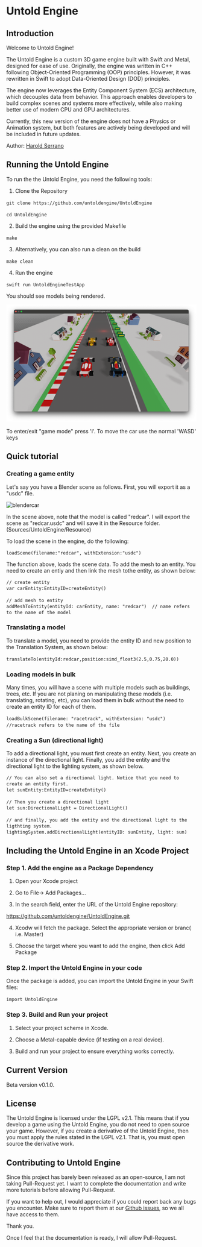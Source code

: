 # Untold Engine

## Introduction

Welcome to Untold Engine! 

The Untold Engine is a custom 3D game engine built with Swift and Metal, designed for ease of use. Originally, the engine was written in C++ following Object-Oriented Programming (OOP) principles. However, it was rewritten in Swift to adopt Data-Oriented Design (DOD) principles.

The engine now leverages the Entity Component System (ECS) architecture, which decouples data from behavior. This approach enables developers to build complex scenes and systems more effectively, while also making better use of modern CPU and GPU architectures.

Currently, this new version of the engine does not have a Physics or Animation system, but both features are actively being developed and will be included in future updates.

Author: [Harold Serrano](http://www.haroldserrano.com)

## Running the Untold Engine

To run the the Untold Engine, you need the following tools:

1. Clone the Repository

`git clone https://github.com/untoldengine/UntoldEngine`

`cd UntoldEngine`

2. Build the engine using the provided Makefile

`make`

3. Alternatively, you can also run a clean on the build 

`make clean`

4. Run the engine 

`swift run UntoldEngineTestApp`

You should see models being rendered.

![gamesceneimage](images/gamescene1.png)

To enter/exit "game mode" press 'l'. To move the car use the normal 'WASD' keys


## Quick tutorial

### Creating a game entity 

Let's say you have a Blender scene as follows. First, you will export it as a "usdc" file.

![blendercar](images/blendercar.png)

In the scene above, note that the model is called "redcar". I will export the scene as "redcar.usdc" and will save it 
in the Resource folder. (Sources/UntoldEngine/Resource)

To load the scene in the engine, do the following:

```
loadScene(filename:"redcar", withExtension:"usdc")
```

The function above, loads the scene data. To add the mesh to an entity. You need to create an entiy and then link the mesh tothe entity, as shown below:

```
// create entity 
var carEntity:EntityID=createEntity()

// add mesh to entity 
addMeshToEntity(entityId: carEntity, name: "redcar")  // name refers to the name of the model 
```

### Translating a model 

To translate a model, you need to provide the entity ID and new position to the Translation System, as shown below:

`translateTo(entityId:redcar,position:simd_float3(2.5,0.75,20.0))`


### Loading models in bulk

Many times, you will have a scene with multiple models such as buildings, trees, etc. If you are not planing on manipulating these models (i.e. translating, rotating, etc), you can load them in bulk without the need to create an entity ID for each of them.

`loadBulkScene(filename: "racetrack", withExtension: "usdc") //racetrack refers to the name of the file`

### Creating a Sun (directional light)

To add a directional light, you must first create an entity. Next, you create an instance of the directional light. Finally, you add the entity and the directional light to the lighting system, as shown below.

```
// You can also set a directional light. Notice that you need to create an entity first. 
let sunEntity:EntityID=createEntity()

// Then you create a directional light 
let sun:DirectionalLight = DirectionalLight()

// and finally, you add the entity and the directional light to the ligthting system. 
lightingSystem.addDirectionalLight(entityID: sunEntity, light: sun)
```

## Including the Untold Engine in an Xcode Project 

### Step 1. Add the engine as a Package Dependency

1. Open your Xcode project 

2. Go to File-> Add Packages...

3. In the search field, enter the URL of the Untold Engine repository:

https://github.com/untoldengine/UntoldEngine.git 

4. Xcodw will fetch the package. Select the appropriate version or branc( i.e. Master)

5. Choose the target where you want to add the engine, then click Add Package 

### Step 2. Import the Untold Engine in your code 

Once the package is added, you can import the Untold Engine in your Swift files:

`import UntoldEngine`

### Step 3. Build and Run your project 

1. Select your project scheme in Xcode.

2. Choose a Metal-capable device (if testing on a real device).

3. Build and run your project to ensure everything works correctly.

## Current Version

Beta version v0.1.0. 

## License

The Untold Engine is licensed under the LGPL v2.1. This means that if you develop a game using the Untold Engine, you do not need to open source your game. However, if you create a derivative of the Untold Engine, then you must apply the rules stated in the LGPL v2.1. That is, you must open source the derivative work.


## Contributing to Untold Engine

Since this project has barely been released as an open-source, I am not taking Pull-Request yet. I want to complete the documentation and write more tutorials before allowing Pull-Request.

If you want to help out, I would appreciate if you could report back any bugs you encounter. Make sure to report them at our [Github issues](https://github.com/untoldengine/UntoldEngine/issues), so we all have access to them.

Thank you.

Once I feel that the documentation is ready, I will allow Pull-Request.


